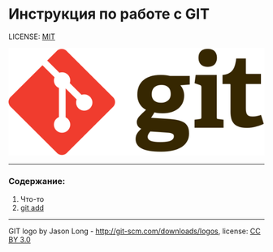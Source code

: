 # Инструкция по работе с GIT

LICENSE: [MIT](./license.md)

![git-logo](./assets/Git-Logo-2Color.svg)

---

### Содержание:
1. Что-то
2. [git add](./add.md)


---

GIT logo by Jason Long - http://git-scm.com/downloads/logos, license: [CC BY 3.0](https://creativecommons.org/licenses/by/3.0/)